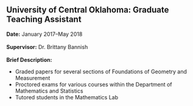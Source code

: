 ## University of Central Oklahoma: Graduate Teaching Assistant

**Date:** January 2017&ndash;May 2018
<br><br>
**Supervisor:** Dr. Brittany Bannish
<br><br>
**Brief Description:** 

- Graded papers for several sections of Foundations of Geometry and Measurement
- Proctored exams for various courses within the Department of Mathematics and Statistics
- Tutored students in the Mathematics Lab

